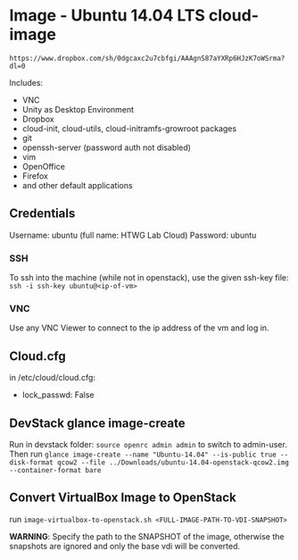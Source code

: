 # Image - Ubuntu 14.04 LTS cloud-image

`https://www.dropbox.com/sh/0dgcaxc2u7cbfgi/AAAgnS87aYXRp6HJzK7oWSrma?dl=0`

Includes:

- VNC
- Unity as Desktop Environment
- Dropbox
- cloud-init, cloud-utils, cloud-initramfs-growroot packages
- git
- openssh-server (password auth not disabled)
- vim
- OpenOffice
- Firefox 
- and other default applications

## Credentials

Username: ubuntu (full name: HTWG Lab Cloud)
Password: ubuntu

### SSH

To ssh into the machine (while not in openstack), use the given ssh-key file: `ssh -i ssh-key ubuntu@<ip-of-vm>`

### VNC

Use any VNC Viewer to connect to the ip address of the vm and log in.

## Cloud.cfg

in /etc/cloud/cloud.cfg:

- lock_passwd: False

## DevStack glance image-create

Run in devstack folder: `source openrc admin admin` to switch to admin-user.
Then run `glance image-create --name "Ubuntu-14.04" --is-public true --disk-format qcow2 --file ../Downloads/ubuntu-14.04-openstack-qcow2.img --container-format bare`

## Convert VirtualBox Image to OpenStack

run `image-virtualbox-to-openstack.sh <FULL-IMAGE-PATH-TO-VDI-SNAPSHOT>`

**WARNING**: Specify the path to the SNAPSHOT of the image, otherwise the snapshots are ignored and only the base vdi will be converted.

